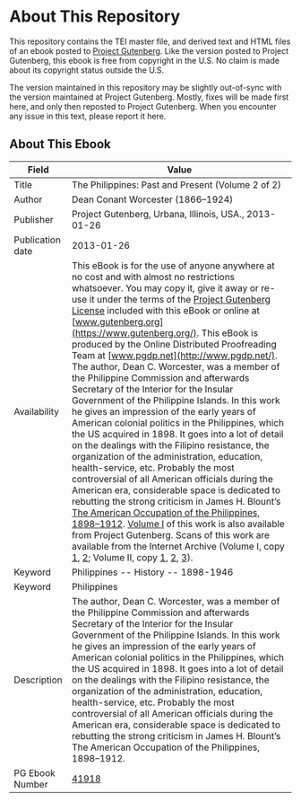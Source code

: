 # About This Repository

This repository contains the TEI master file, and derived text and HTML files of an ebook posted to [Project Gutenberg](https://www.gutenberg.org/). Like the version posted to Project Gutenberg, this ebook is free from copyright in the U.S. No claim is made about its copyright status outside the U.S.

The version maintained in this repository may be slightly out-of-sync with the version maintained at Project Gutenberg. Mostly, fixes will be made first here, and only then reposted to Project Gutenberg. When you encounter any issue in this text, please report it here.

## About This Ebook

| Field | Value |
| ----- | ----- |
| Title | The Philippines: Past and Present (Volume 2 of 2) |
| Author | Dean Conant Worcester (1866–1924) |
| Publisher | Project Gutenberg, Urbana, Illinois, USA., 2013-01-26 |
| Publication date | 2013-01-26 |
| Availability | This eBook is for the use of anyone anywhere at no cost and with almost no restrictions whatsoever. You may copy it, give it away or re-use it under the terms of the [Project Gutenberg License](https://www.gutenberg.org/license) included with this eBook or online at [www.gutenberg.org](https://www.gutenberg.org/). This eBook is produced by the Online Distributed Proofreading Team at [www.pgdp.net](http://www.pgdp.net/). The author, Dean C. Worcester, was a member of the Philippine Commission and afterwards Secretary of the Interior for the Insular Government of the Philippine Islands. In this work he gives an impression of the early years of American colonial politics in the Philippines, which the US acquired in 1898. It goes into a lot of detail on the dealings with the Filipino resistance, the organization of the administration, education, health-service, etc. Probably the most controversial of all American officials during the American era, considerable space is dedicated to rebutting the strong criticism in James H. Blount’s [The American Occupation of the Philippines, 1898–1912](pg:36542). [Volume I](pg:12077) of this work is also available from Project Gutenberg. Scans of this work are available from the Internet Archive (Volume I, copy [1](https://archive.org/details/philippinespastp01worcuoft), [2](https://archive.org/details/philippinespast02worcgoog); Volume II, copy [1](https://archive.org/details/philippinespastp02worcuoft), [2](https://archive.org/details/afj2380.0001.001.umich.edu), [3](https://archive.org/details/philippinespast00unkngoog)). |
| Keyword | Philippines -- History -- 1898-1946 |
| Keyword | Philippines |
| Description | The author, Dean C. Worcester, was a member of the Philippine Commission and afterwards Secretary of the Interior for the Insular Government of the Philippine Islands. In this work he gives an impression of the early years of American colonial politics in the Philippines, which the US acquired in 1898. It goes into a lot of detail on the dealings with the Filipino resistance, the organization of the administration, education, health-service, etc. Probably the most controversial of all American officials during the American era, considerable space is dedicated to rebutting the strong criticism in James H. Blount’s The American Occupation of the Philippines, 1898–1912. |
| PG Ebook Number | [41918](https://www.gutenberg.org/ebooks/41918) |
